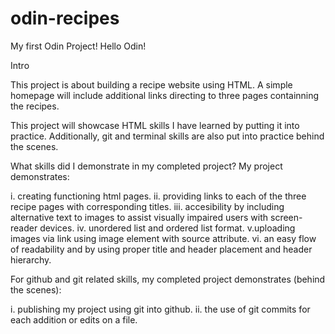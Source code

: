 # odin-recipes
My first Odin Project!
Hello Odin!

Intro

This project is about building a recipe website using HTML. A simple homepage will include additional links directing to three pages containning the recipes.


This project will showcase HTML skills I have learned by putting it into practice. Additionally, git and terminal skills are also put into practice behind the scenes. 

What skills did I demonstrate in my completed project?
My project demonstrates:

i. creating functioning html pages. 
ii. providing links to each of the three recipe pages with corresponding titles.
iii. accesibility by including alternative text to images to assist visually impaired users with screen-reader devices.
iv. unordered list and ordered list format.
v.uploading images via link using image element with source attribute.
vi. an easy flow of readability and by using proper title and header placement and header hierarchy.

For github and git related skills, my completed project demonstrates (behind the scenes):

i. publishing my project using git into github.
ii. the use of git commits for each addition or edits on a file.  

